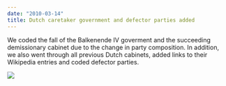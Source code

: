 ```yaml
---
date: "2010-03-14"
title: Dutch caretaker government and defector parties added
---
```


We coded the fall of the Balkenende IV goverment and the succeeding demissionary cabinet due to the change in party composition. In addition, we also went through all previous Dutch cabinets, added links to their Wikipedia entries and coded defector parties.

![](/images/parliament-germany.jpg)
